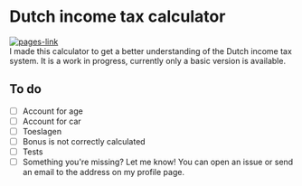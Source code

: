 # Dutch income tax calculator

[![pages-link](https://img.shields.io/badge/open%20website-grey?style=for-the-badge&logo=github)](https://borisgerretzen.github.io/tax/)\
I made this calculator to get a better understanding of the Dutch income tax system. It is a work in progress, currently
only a basic version is available.

## To do

- [ ] Account for age
- [ ] Account for car
- [ ] Toeslagen
- [ ] Bonus is not correctly calculated
- [ ] Tests
- [ ] Something you're missing? Let me know! You can open an issue or send an email to the address on my profile page.